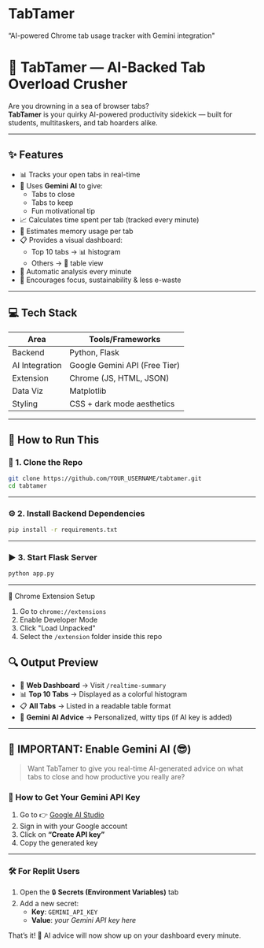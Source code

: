 # TabTamer
“AI-powered Chrome tab usage tracker with Gemini integration"

# 🚀 TabTamer — AI-Backed Tab Overload Crusher

Are you drowning in a sea of browser tabs?  
**TabTamer** is your quirky AI-powered productivity sidekick — built for students, multitaskers, and tab hoarders alike.

---

## ✨ Features

- 📊 Tracks your open tabs in real-time
- 🤖 Uses **Gemini AI** to give:
  - Tabs to close
  - Tabs to keep
  - Fun motivational tip
- 📈 Calculates time spent per tab (tracked every minute)
- 🧠 Estimates memory usage per tab
- 📋 Provides a visual dashboard:
  - Top 10 tabs → 📊 histogram
  - Others → 🧾 table view
- 🔁 Automatic analysis every minute
- 🌱 Encourages focus, sustainability & less e-waste

---

## 💻 Tech Stack

| Area              | Tools/Frameworks               |
|-------------------|-------------------------------|
| Backend           | Python, Flask                 |
| AI Integration    | Google Gemini API (Free Tier) |
| Extension         | Chrome (JS, HTML, JSON)       |
| Data Viz          | Matplotlib                    |
| Styling           | CSS + dark mode aesthetics    |

---
## 🧪 How to Run This

### 🔌 1. Clone the Repo
```bash
git clone https://github.com/YOUR_USERNAME/tabtamer.git
cd tabtamer
```

---

### ⚙️ 2. Install Backend Dependencies
```bash
pip install -r requirements.txt
```

---

### ▶️ 3. Start Flask Server
```bash
python app.py
```

---

🧩 Chrome Extension Setup

1. Go to `chrome://extensions`
2. Enable Developer Mode
3. Click "Load Unpacked"
4. Select the `/extension` folder inside this repo


## 🔍 Output Preview

- 🎯 **Web Dashboard** → Visit `/realtime-summary`
- 📊 **Top 10 Tabs** → Displayed as a colorful histogram
- 📋 **All Tabs** → Listed in a readable table format
- 🤖 **Gemini AI Advice** → Personalized, witty tips (if AI key is added)

---

## 🛑 IMPORTANT: Enable Gemini AI (😎)

> Want TabTamer to give you real-time AI-generated advice on what tabs to close and how productive you really are?

### 🔐 How to Get Your Gemini API Key

1. Go to 👉 [Google AI Studio](https://aistudio.google.com/app/apikey)
2. Sign in with your Google account
3. Click on **“Create API key”**
4. Copy the generated key

---

### 🛠️ For Replit Users

1. Open the 🔒 **Secrets (Environment Variables)** tab  
2. Add a new secret:
   - **Key**: `GEMINI_API_KEY`
   - **Value**: *your Gemini API key here*

That’s it! 🎉 AI advice will now show up on your dashboard every minute.

